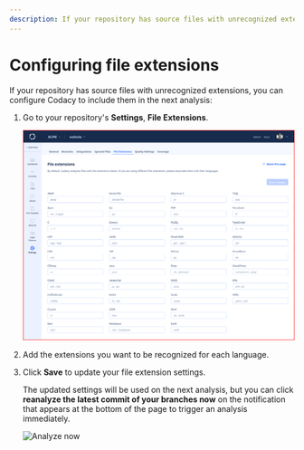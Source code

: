 ```yaml
---
description: If your repository has source files with unrecognized extensions, you can configure Codacy to include them in the next analysis.
---
```


# Configuring file extensions

If your repository has source files with unrecognized extensions, you can configure Codacy to include them in the next analysis:

1.  Go to your repository's **Settings**, **File Extensions**.

    ![Configuring file extensions](images/file-extensions.png)<!--TODO Update-->

1.  Add the extensions you want to be recognized for each language.

1.  Click **Save** to update your file extension settings.

    The updated settings will be used on the next analysis, but you can click **reanalyze the latest commit of your branches now** on the notification that appears at the bottom of the page to trigger an analysis immediately.

    ![Analyze now](images/file-extensions-analyze.png)
